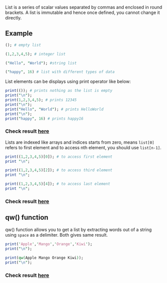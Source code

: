 List is a series of scalar values separated by commas and enclosed in round brackets. A list is immutable and hence once defined, you cannot change it directly.

## Example

```perl
(); # empty list

(1,2,3,4,5); # integer list

("Hello", "World"); #string list

("happy", 16) # list with different types of data
```
List elements can be displays using print operator like below:

```perl
print(()); # prints nothing as the list is empty
print("\n");
print(1,2,3,4,5); # prints 12345
print("\n");
print("Hello", "World"); # prints HelloWorld
print("\n");
print("happy", 16) # prints happy16
```
### Check result [here](https://onecompiler.com/perl/3vnqnmnss)

Lists are indexed like arrays and indices starts from zero, means `list[0]` refers to first element and to access nth element, you should use `list[n-1]`.

```perl
print((1,2,3,4,5)[0]); # to access first element
print "\n"; 

print((1,2,3,4,5)[2]); # to access third element
print "\n"; 

print((1,2,3,4,5)[4]); # to access last element
print "\n"; 
```
### Check result [here](https://onecompiler.com/perl/3vnr7p2q9)

## qw() function

qw() function allows you to get a list by extracting words out of a string using `space` as a delimiter. Both gives same result.

```perl
print('Apple','Mango','Orange','Kiwi'); 
print("\n");
 
print(qw(Apple Mango Orange Kiwi)); 
print("\n");
```
### Check result [here](https://onecompiler.com/perl/3vnra587p)